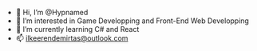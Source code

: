 - 👋 Hi, I’m @Hypnamed
- 👀 I’m interested in Game Developping and Front-End Web Developping
- 🌱 I’m currently learning C# and React
- 📫 ilkeerendemirtas@outlook.com
<!---
Hypnamed/Hypnamed is a ✨ special ✨ repository because its `README.md` (this file) appears on your GitHub profile.
You can click the Preview link to take a look at your changes.
--->

